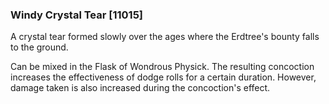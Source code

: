### Windy Crystal Tear [11015]

A crystal tear formed slowly over the ages where the Erdtree's bounty falls to the ground.

Can be mixed in the Flask of Wondrous Physick. The resulting concoction increases the effectiveness of dodge rolls for a certain duration. However, damage taken is also increased during the concoction's effect.